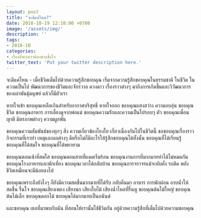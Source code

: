 ```yaml
---
layout: post
title: "จะดีแค่ไหน?"
date: 2018-10-19 12:10:00 +0700
image: '/assets/img/'
description: ''
tags:
- 2018-10
categories:
- เรื่องที่พวกเราต้องซาบซึ้งใจ
twitter_text: 'Put your twitter description here.'
---
```

จะดีแค่ไหน - เมื่อชีวิตเต็มไปด้วยความรู้สึกขอบคุณ เริ่มจากความรู้สึกขอบคุณในธรรมชาติ ในชีวิต ในความเป็นไป พัฒนาการของชีวิตและจักรวาล ดวงดาว เรื่องราวต่างๆ มาถึงการเกิดขึ้นและวิวัฒนาการของเผ่าพันธุ์มนุษย์ แล้วก็มีตัวเรา

หายใจเข้า ขอบคุณเหลือเกินสำหรับอากาศบริสุทธิ์ หายใจออก ขอบคุณแสงสว่าง ความอบอุ่น ขอบคุณชีวิต ขอบคุณอาหาร การเลี้ยงดูจากพ่อแม่ ขอบคุณความรักและความเป็นไปรอบๆ ตัว ขอบคุณเพื่อน ญาติ มิตรภาพต่างๆ ความผูกพัน

ขอบคุณความสัมพันธ์ของทุกๆ สิ่ง ความเกี่ยวข้องโยงใย เกี่ยวเนื่องกันไปในชีวิตนี้ ขอขอบคุณเรื่องราว กิจกรรมที่เราทำ เหตุและผลต่างๆ ดีหรือไม่ก็มีอะไรให้รู้สึกขอบคุณได้ทั้งนั้น ขอบคุณที่ได้เรียนรู้ ขอบคุณที่ได้สมใจ ขอบคุณที่ได้พยายาม

ขอบคุณตอนเช้าที่สดใส ขอบคุณตอนสายที่แดดเริ่มร้อน ขอบคุณงานการที่มากมายทำได้ไม่หมดกัน ขอบคุณโรงอาหารและพักเที่ยง ขอบคุณเวลาได้กลับบ้าน ขอบคุณการจราจรแม้จะคับคั่ง รถติด พลังชีวิตเหมือนจะมีน้อยลงไป

ขอบคุณเพราะถึงยังไงๆ ก็ยังมีความสดชื่นมากมายที่ได้รับ กลับคืนมา อาหาร การพักผ่อน อาบน้ำให้สดชื่น รื่นใจ ขอบคุณเสียงเพลง เสียงนก เสียงใบไม้ เสียงน้ำไหลที่รื่นหู ขอบคุณต้นไม้ใหญ่ ขอบคุณต้นไม้เล็ก ขอบคุณดอกไม้ ขอบคุณได้มากมายเป็นอนันต์

และขอบคุณ เธอที่มาพบกับฉัน ที่สอนให้เรานั้นใช้ชีวิตกัน อยู่ด้วยความรู้สึกที่เต็มไปด้วยความขอบคุณ
